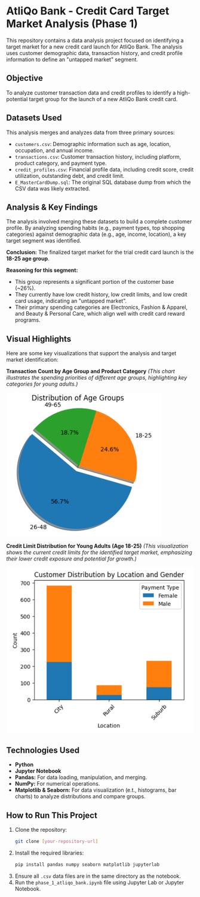 # AtliQo Bank - Credit Card Target Market Analysis (Phase 1)

This repository contains a data analysis project focused on identifying a target market for a new credit card launch for AtliQo Bank. The analysis uses customer demographic data, transaction history, and credit profile information to define an "untapped market" segment.

## Objective

To analyze customer transaction data and credit profiles to identify a high-potential target group for the launch of a new AtliQo Bank credit card.

## Datasets Used

This analysis merges and analyzes data from three primary sources:
* `customers.csv`: Demographic information such as age, location, occupation, and annual income.
* `transactions.csv`: Customer transaction history, including platform, product category, and payment type.
* `credit_profiles.csv`: Financial profile data, including credit score, credit utilization, outstanding debt, and credit limit.
* `E_MasterCardDump.sql`: The original SQL database dump from which the CSV data was likely extracted.

## Analysis & Key Findings

The analysis involved merging these datasets to build a complete customer profile. By analyzing spending habits (e.g., payment types, top shopping categories) against demographic data (e.g., age, income, location), a key target segment was identified.

**Conclusion:** The finalized target market for the trial credit card launch is the **18-25 age group**.

**Reasoning for this segment:**
* This group represents a significant portion of the customer base (~26%).
* They currently have low credit history, low credit limits, and low credit card usage, indicating an "untapped market".
* Their primary spending categories are Electronics, Fashion & Apparel, and Beauty & Personal Care, which align well with credit card reward programs.

## Visual Highlights

Here are some key visualizations that support the analysis and target market identification:

**Transaction Count by Age Group and Product Category**
*(This chart illustrates the spending priorities of different age groups, highlighting key categories for young adults.)*

![Transaction Count by Age Group and Product Category](images/transactions_by_age_product.png)

**Credit Limit Distribution for Young Adults (Age 18-25)**
*(This visualization shows the current credit limits for the identified target market, emphasizing their lower credit exposure and potential for growth.)*

![Credit Limit Distribution for Young Adults (Age 18-25)](images/credit_limit_18_25.png)

## Technologies Used

* **Python**
* **Jupyter Notebook**
* **Pandas:** For data loading, manipulation, and merging.
* **NumPy:** For numerical operations.
* **Matplotlib & Seaborn:** For data visualization (e.t., histograms, bar charts) to analyze distributions and compare groups.

## How to Run This Project

1.  Clone the repository:
    ```bash
    git clone [your-repository-url]
    ```
2.  Install the required libraries:
    ```bash
    pip install pandas numpy seaborn matplotlib jupyterlab
    ```
3.  Ensure all `.csv` data files are in the same directory as the notebook.
4.  Run the `phase_1_atliqo_bank.ipynb` file using Jupyter Lab or Jupyter Notebook.

